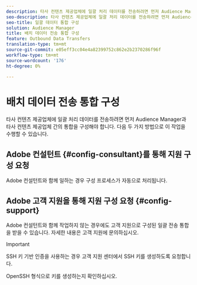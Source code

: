 ```yaml
---
description: 타사 컨텐츠 제공업체에 일괄 처리 데이터를 전송하려면 먼저 Audience Manager과 타사 컨텐츠 제공업체 간의 통합을 구성해야 합니다.
seo-description: 타사 컨텐츠 제공업체에 일괄 처리 데이터를 전송하려면 먼저 Audience Manager과 타사 컨텐츠 제공업체 간의 통합을 구성해야 합니다.
seo-title: 일괄 데이터 통합 구성
solution: Audience Manager
title: 배치 데이터 전송 통합 구성
feature: Outbound Data Transfers
translation-type: tm+mt
source-git-commit: e05eff3cc04e4a82399752c862e2b2370286f96f
workflow-type: tm+mt
source-wordcount: '176'
ht-degree: 0%

---
```



# 배치 데이터 전송 통합 구성

타사 컨텐츠 제공업체에 일괄 처리 데이터를 전송하려면 먼저 Audience Manager과 타사 컨텐츠 제공업체 간의 통합을 구성해야 합니다. 다음 두 가지 방법으로 이 작업을 수행할 수 있습니다.

## Adobe 컨설턴트 {#config-consultant}를 통해 지원 구성 요청

Adobe 컨설턴트와 함께 일하는 경우 구성 프로세스가 자동으로 처리됩니다.

## Adobe 고객 지원을 통해 지원 구성 요청 {#config-support}

Adobe 컨설턴트와 함께 작업하지 않는 경우에도 고객 지원으로 구성된 일괄 전송 통합을 받을 수 있습니다. 자세한 내용은 고객 지원에 문의하십시오.

>[!IMPORTANT]
>
>SSH 키 기반 인증을 사용하는 경우 고객 지원 센터에서 SSH 키를 생성하도록 요청합니다.
>
> OpenSSH 형식으로 키를 생성하는지 확인하십시오.